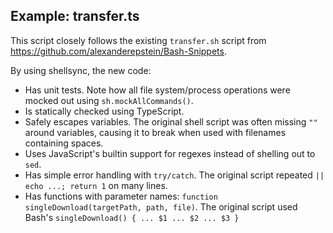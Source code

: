 ## Example: transfer.ts

This script closely follows the existing `transfer.sh` script from https://github.com/alexanderepstein/Bash-Snippets.

By using shellsync, the new code:
* Has unit tests. Note how all file system/process operations were mocked out using `sh.mockAllCommands()`.
* Is statically checked using TypeScript.
* Safely escapes variables. The original shell script was often missing `""` around variables, causing it to break when used with filenames containing spaces.
* Uses JavaScript's builtin support for regexes instead of shelling out to `sed`.
* Has simple error handling with `try/catch`. The original script repeated `|| echo ...; return 1` on many lines.
* Has functions with parameter names: `function singleDownload(targetPath, path, file)`. The original script used Bash's `singleDownload() { ... $1 ... $2 ... $3 }`